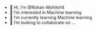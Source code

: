 - 👋 Hi, I’m @Rohan-Mohite14
- 👀 I’m interested in Machine learning
- 🌱 I’m currently learning Machine learning
- 💞️ I’m looking to collaborate on ...


<!---
Rohan-Mohite14/Rohan-Mohite14 is a ✨ special ✨ repository because its `README.md` (this file) appears on your GitHub profile.
You can click the Preview link to take a look at your changes.
--->
